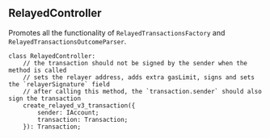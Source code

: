 ## RelayedController

Promotes all the functionality of `RelayedTransactionsFactory` and `RelayedTransactionsOutcomeParser`.

```
class RelayedController:
    // the transaction should not be signed by the sender when the method is called
    // sets the relayer address, adds extra gasLimit, signs and sets the `relayerSignature` field
    // after calling this method, the `transaction.sender` should also sign the transaction
    create_relayed_v3_transaction({
        sender: IAccount;
        transaction: Transaction;
    }): Transaction;
```
